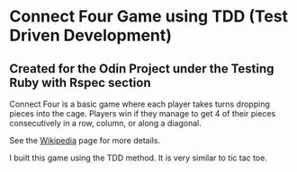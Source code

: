 # Connect Four Game using TDD (Test Driven Development)

## Created for the Odin Project under the Testing Ruby with Rspec section

Connect Four is a basic game where each player takes turns dropping pieces into the cage. Players win if they manage to get 4 of their pieces consecutively in a row, column, or along a diagonal.

See the [Wikipedia](https://en.wikipedia.org/wiki/Connect_Four) page for more details. 

I built this game using the TDD method.  It is very similar to tic tac toe.
